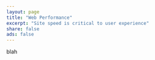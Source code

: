 ```yaml
---
layout: page
title: "Web Performance"
excerpt: "Site speed is critical to user experience"
share: false
ads: false
---
```


blah